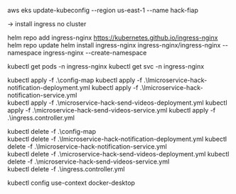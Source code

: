 aws eks update-kubeconfig --region us-east-1 --name hack-fiap      

-> install ingress no cluster

helm repo add ingress-nginx https://kubernetes.github.io/ingress-nginx
helm repo update
helm install ingress-nginx ingress-nginx/ingress-nginx --namespace ingress-nginx --create-namespace


<!-- Verify nginx -->
kubectl get pods -n ingress-nginx
kubectl get svc -n ingress-nginx

<!-- install configs -->
kubectl apply -f .\config-map
kubectl apply -f .\lmicroservice-hack-notification-deployment.yml
kubectl apply -f .\lmicroservice-hack-notification-service.yml   
kubectl apply -f .\microservice-hack-send-videos-deployment.yml
kubectl apply -f .\microservice-hack-send-videos-service.yml
kubectl apply -f .\ingress.controller.yml


<!-- unistall configs -->
kubectl delete -f .\config-map   
kubectl delete -f .\lmicroservice-hack-notification-deployment.yml
kubectl delete -f .\lmicroservice-hack-notification-service.yml   
kubectl delete -f .\microservice-hack-send-videos-deployment.yml
kubectl delete -f .\microservice-hack-send-videos-service.yml   
kubectl delete -f .\ingress.controller.yml


<!-- back to your k8s local configuration -->
kubectl config use-context docker-desktop  